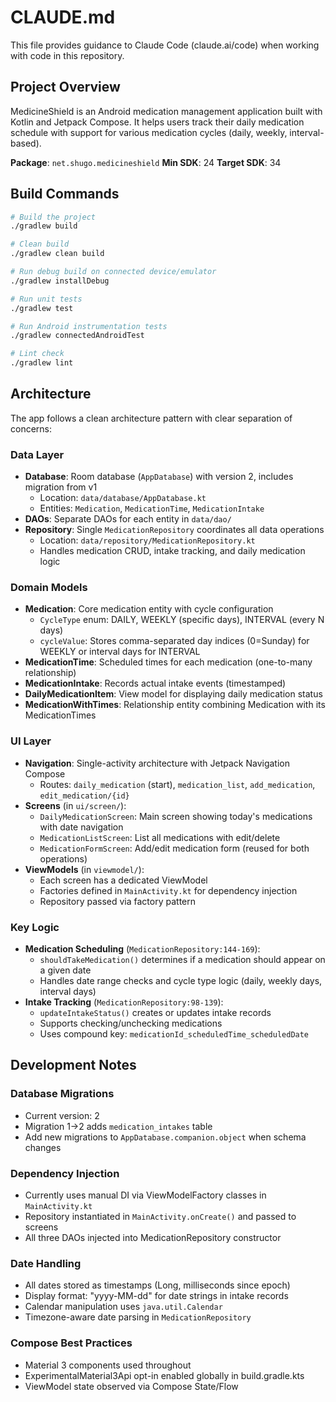 # CLAUDE.md

This file provides guidance to Claude Code (claude.ai/code) when working with code in this repository.

## Project Overview

MedicineShield is an Android medication management application built with Kotlin and Jetpack Compose. It helps users track their daily medication schedule with support for various medication cycles (daily, weekly, interval-based).

**Package**: `net.shugo.medicineshield`
**Min SDK**: 24
**Target SDK**: 34

## Build Commands

```bash
# Build the project
./gradlew build

# Clean build
./gradlew clean build

# Run debug build on connected device/emulator
./gradlew installDebug

# Run unit tests
./gradlew test

# Run Android instrumentation tests
./gradlew connectedAndroidTest

# Lint check
./gradlew lint
```

## Architecture

The app follows a clean architecture pattern with clear separation of concerns:

### Data Layer
- **Database**: Room database (`AppDatabase`) with version 2, includes migration from v1
  - Location: `data/database/AppDatabase.kt`
  - Entities: `Medication`, `MedicationTime`, `MedicationIntake`
- **DAOs**: Separate DAOs for each entity in `data/dao/`
- **Repository**: Single `MedicationRepository` coordinates all data operations
  - Location: `data/repository/MedicationRepository.kt`
  - Handles medication CRUD, intake tracking, and daily medication logic

### Domain Models
- **Medication**: Core medication entity with cycle configuration
  - `CycleType` enum: DAILY, WEEKLY (specific days), INTERVAL (every N days)
  - `cycleValue`: Stores comma-separated day indices (0=Sunday) for WEEKLY or interval days for INTERVAL
- **MedicationTime**: Scheduled times for each medication (one-to-many relationship)
- **MedicationIntake**: Records actual intake events (timestamped)
- **DailyMedicationItem**: View model for displaying daily medication status
- **MedicationWithTimes**: Relationship entity combining Medication with its MedicationTimes

### UI Layer
- **Navigation**: Single-activity architecture with Jetpack Navigation Compose
  - Routes: `daily_medication` (start), `medication_list`, `add_medication`, `edit_medication/{id}`
- **Screens** (in `ui/screen/`):
  - `DailyMedicationScreen`: Main screen showing today's medications with date navigation
  - `MedicationListScreen`: List all medications with edit/delete
  - `MedicationFormScreen`: Add/edit medication form (reused for both operations)
- **ViewModels** (in `viewmodel/`):
  - Each screen has a dedicated ViewModel
  - Factories defined in `MainActivity.kt` for dependency injection
  - Repository passed via factory pattern

### Key Logic
- **Medication Scheduling** (`MedicationRepository:144-169`):
  - `shouldTakeMedication()` determines if a medication should appear on a given date
  - Handles date range checks and cycle type logic (daily, weekly days, interval days)
- **Intake Tracking** (`MedicationRepository:98-139`):
  - `updateIntakeStatus()` creates or updates intake records
  - Supports checking/unchecking medications
  - Uses compound key: `medicationId_scheduledTime_scheduledDate`

## Development Notes

### Database Migrations
- Current version: 2
- Migration 1→2 adds `medication_intakes` table
- Add new migrations to `AppDatabase.companion.object` when schema changes

### Dependency Injection
- Currently uses manual DI via ViewModelFactory classes in `MainActivity.kt`
- Repository instantiated in `MainActivity.onCreate()` and passed to screens
- All three DAOs injected into MedicationRepository constructor

### Date Handling
- All dates stored as timestamps (Long, milliseconds since epoch)
- Display format: "yyyy-MM-dd" for date strings in intake records
- Calendar manipulation uses `java.util.Calendar`
- Timezone-aware date parsing in `MedicationRepository`

### Compose Best Practices
- Material 3 components used throughout
- ExperimentalMaterial3Api opt-in enabled globally in build.gradle.kts
- ViewModel state observed via Compose State/Flow
